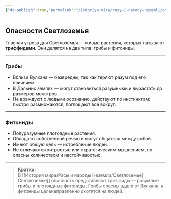 ```yaml
---
{"dg-publish":true,"permalink":"/istoriya-mira/rasy-i-narody-nezemli/otdelnye-yavleniya-i-sobytiya/triffidy/"}
---
```


## Опасности Светлоземья

Главная угроза для Светлоземья — живые растения, которых называют **триффидами**. Они делятся на два типа: грибы и фитониды.

---

### Грибы

- Вблизи Вулкана — безвредны, так как теряют разум под его влиянием.
- В Дальних землях — могут становиться разумными и вырастать до размеров монстров.
- Не враждуют с людьми осознанно, действуют по инстинктам: быстро размножаются, поглощают всё вокруг.

---

### Фитониды

- Полуразумные плотоядные растения.
- Обладают собственной речью и могут общаться между собой.
- Имеют общую цель — истребление людей.
- Не отличаются хитростью или стратегическим мышлением, но опасны количеством и настойчивостью.

---

> **Кратко:**  
> В [[История мира/Расы и народы Неземли/Светлоземье\|Светлоземье]] опасность представляют триффиды — разумные грибы и плотоядные фитониды. Грибы опасны вдали от Вулкана, а фитониды целенаправленно охотятся на людей.

